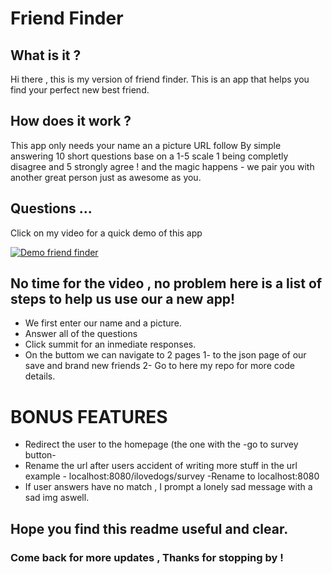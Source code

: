 # Friend Finder
## What is it ?
Hi there , this is my version of friend finder. This is an app that helps you find your perfect new best friend.
## How does it work ?
This app only needs your name an a picture URL follow 
By simple answering 10 short questions base on a 1-5 scale  1 being completly disagree and 5 strongly agree ! 
and the magic happens -  we pair you with another great person just as awesome as you. 
 ## Questions ... 
Click on my video for a quick demo of this app







 [![Demo friend finder](https://img.youtube.com/vi/i5nJgS2ikXA/0.jpg)](https://youtu.be/i5nJgS2ikXA)
 
 ## No time for the video , no problem here is a list of steps to help us use our a new app! 
 
* We first enter our name and a picture.
* Answer all of the questions 
* Click summit for an inmediate responses.
* On the buttom we can navigate to 2 pages 1- to the json page of our save and brand new friends  2- Go to here my repo for more  code details.


# BONUS FEATURES

* Redirect the user to the homepage (the one with the -go to survey button- 
* Rename the url after users accident of writing more stuff in the url example - localhost:8080/ilovedogs/survey -Rename to localhost:8080
* If user answers have no match , I prompt a lonely sad message with a sad img aswell.

## Hope you find this readme useful and clear.

### Come back for more updates , Thanks for stopping by !
